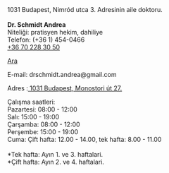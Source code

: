 <html>
<body>
1031 Budapest, Nimród utca 3. Adresinin aile doktoru.<br> 
  <br> 
<b> Dr. Schmidt Andrea</b> <br> 
    Niteliği: pratisyen hekim, dahiliye<br> 
  Telefon: (+36 1) 454-0466<br> 
  <a href="+36 70 228 30 50"> +36 70 228 30 50</a>
  <p><a href="tel:+36702283050">Ara</a></p>
E-mail: drschmidt.andrea@gmail.com <br> 
 <p>Adres :<a href="http://maps.google.com/?q=1031 Budapest, Monostori út 27."> 1031 Budapest, Monostori út 27.</a></p>

Çalışma saatleri:<br> 
Pazartesi: 08:00 - 12:00<br> 
Salı: 15:00 - 19:00<br> 
Çarşamba: 08:00 - 12:00<br> 
Perşembe: 15:00 - 19:00<br> 
Cuma: Çift hafta: 12.00 - 14.00, tek hafta: 8.00 - 11.00<br> 
  <br> 
   *Tek hafta: Ayın 1. ve 3. haftalari.  <br>
  *Çift hafta: Ayın 2. ve 4. haftalari.  <br>
 
  
